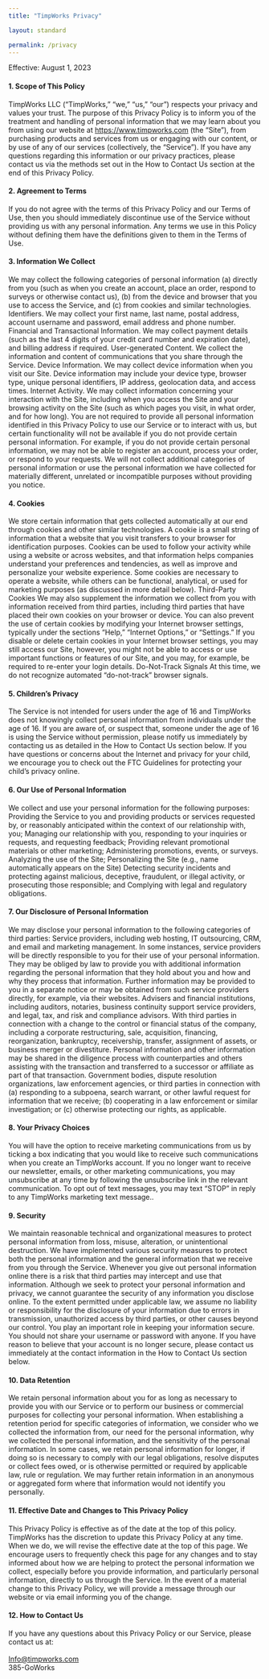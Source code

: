 ```yaml
---
title: "TimpWorks Privacy"

layout: standard

permalink: /privacy
---
```


Effective: August 1, 2023
#### 1. Scope of This Policy
TimpWorks LLC (“TimpWorks,” “we,” “us,” “our”) respects your privacy and values your trust. The purpose of this Privacy Policy is to inform you of the treatment and handling of personal information that we may learn about you from using our website at https://www.timpworks.com (the “Site”), from purchasing products and services from us or engaging with our content, or by use of any of our services (collectively, the “Service”). If you have any questions regarding this information or our privacy practices, please contact us via the methods set out in the How to Contact Us section at the end of this Privacy Policy.

#### 2. Agreement to Terms
If you do not agree with the terms of this Privacy Policy and our Terms of Use, then you should immediately discontinue use of the Service without providing us with any personal information. Any terms we use in this Policy without defining them have the definitions given to them in the Terms of Use.
 
#### 3. Information We Collect
We may collect the following categories of personal information (a) directly from you (such as when you create an account, place an order, respond to surveys or otherwise contact us), (b) from the device and browser that you use to access the Service, and (c) from cookies and similar technologies.
Identifiers. We may collect your first name, last name, postal address, account username and password, email address and phone number.
Financial and Transactional Information. We may collect payment details (such as the last 4 digits of your credit card number and expiration date), and billing address if required.
User-generated Content. We collect the information and content of communications that you share through the Service.
Device Information. We may collect device information when you visit our Site. Device information may include your device type, browser type, unique personal identifiers, IP address, geolocation data, and access times.
Internet Activity. We may collect information concerning your interaction with the Site, including when you access the Site and your browsing activity on the Site (such as which pages you visit, in what order, and for how long).
You are not required to provide all personal information identified in this Privacy Policy to use our Service or to interact with us, but certain functionality will not be available if you do not provide certain personal information. For example, if you do not provide certain personal information, we may not be able to register an account, process your order, or respond to your requests.
We will not collect additional categories of personal information or use the personal information we have collected for materially different, unrelated or incompatible purposes without providing you notice.
 
#### 4. Cookies
We store certain information that gets collected automatically at our end through cookies and other similar technologies. A cookie is a small string of information that a website that you visit transfers to your browser for identification purposes. Cookies can be used to follow your activity while using a website or across websites, and that information helps companies understand your preferences and tendencies, as well as improve and personalize your website experience. Some cookies are necessary to operate a website, while others can be functional, analytical, or used for marketing purposes (as discussed in more detail below). 
Third-Party Cookies
We may also supplement the information we collect from you with information received from third parties, including third parties that have placed their own cookies on your browser or device. 
You can also prevent the use of certain cookies by modifying your Internet browser settings, typically under the sections “Help,” “Internet Options,” or “Settings.” If you disable or delete certain cookies in your Internet browser settings, you may still access our Site, however, you might not be able to access or use important functions or features of our Site, and you may, for example, be required to re-enter your login details.
Do-Not-Track Signals
At this time, we do not recognize automated “do-not-track” browser signals.
 
#### 5. Children’s Privacy
The Service is not intended for users under the age of 16 and TimpWorks does not knowingly collect personal information from individuals under the age of 16. If you are aware of, or suspect that, someone under the age of 16 is using the Service without permission, please notify us immediately by contacting us as detailed in the How to Contact Us section below. If you have questions or concerns about the Internet and privacy for your child, we encourage you to check out the FTC Guidelines for protecting your child’s privacy online.
 
#### 6. Our Use of Personal Information
We collect and use your personal information for the following purposes:
Providing the Service to you and providing products or services requested by, or reasonably anticipated within the context of our relationship with, you;
Managing our relationship with you, responding to your inquiries or requests, and requesting feedback;
Providing relevant promotional materials or other marketing;
Administering promotions, events, or surveys.
Analyzing the use of the Site;
Personalizing the Site (e.g., name automatically appears on the Site)
Detecting security incidents and protecting against malicious, deceptive, fraudulent, or illegal activity, or prosecuting those responsible; and
Complying with legal and regulatory obligations.
 
#### 7. Our Disclosure of Personal Information
We may disclose your personal information to the following categories of third parties:
Service providers, including web hosting, IT outsourcing, CRM, and email and marketing management. In some instances, service providers will be directly responsible to you for their use of your personal information. They may be obliged by law to provide you with additional information regarding the personal information that they hold about you and how and why they process that information. Further information may be provided to you in a separate notice or may be obtained from such service providers directly, for example, via their websites.
Advisers and financial institutions, including auditors, notaries, business continuity support service providers, and legal, tax, and risk and compliance advisors.
With third parties in connection with a change to the control or financial status of the company, including a corporate restructuring, sale, acquisition, financing, reorganization, bankruptcy, receivership, transfer, assignment of assets, or business merger or divestiture. Personal information and other information may be shared in the diligence process with counterparties and others assisting with the transaction and transferred to a successor or affiliate as part of that transaction.
Government bodies, dispute resolution organizations, law enforcement agencies, or third parties in connection with (a) responding to a subpoena, search warrant, or other lawful request for information that we receive; (b) cooperating in a law enforcement or similar investigation; or (c) otherwise protecting our rights, as applicable.
 
#### 8. Your Privacy Choices
You will have the option to receive marketing communications from us by ticking a box indicating that you would like to receive such communications when you create an TimpWorks account.
If you no longer want to receive our newsletter, emails, or other marketing communications, you may unsubscribe at any time by following the unsubscribe link in the relevant communication.
To opt out of text messages, you may text “STOP” in reply to any TimpWorks marketing text message..
 
#### 9. Security
We maintain reasonable technical and organizational measures to protect personal information from loss, misuse, alteration, or unintentional destruction. We have implemented various security measures to protect both the personal information and the general information that we receive from you through the Service. Whenever you give out personal information online there is a risk that third parties may intercept and use that information. Although we seek to protect your personal information and privacy, we cannot guarantee the security of any information you disclose online. To the extent permitted under applicable law, we assume no liability or responsibility for the disclosure of your information due to errors in transmission, unauthorized access by third parties, or other causes beyond our control.
You play an important role in keeping your information secure. You should not share your username or password with anyone. If you have reason to believe that your account is no longer secure, please contact us immediately at the contact information in the How to Contact Us section below.
 
#### 10. Data Retention
We retain personal information about you for as long as necessary to provide you with our Service or to perform our business or commercial purposes for collecting your personal information. When establishing a retention period for specific categories of information, we consider who we collected the information from, our need for the personal information, why we collected the personal information, and the sensitivity of the personal information. In some cases, we retain personal information for longer, if doing so is necessary to comply with our legal obligations, resolve disputes or collect fees owed, or is otherwise permitted or required by applicable law, rule or regulation. We may further retain information in an anonymous or aggregated form where that information would not identify you personally.
  
#### 11. Effective Date and Changes to This Privacy Policy
This Privacy Policy is effective as of the date at the top of this policy. TimpWorks has the discretion to update this Privacy Policy at any time. When we do, we will revise the effective date at the top of this page. We encourage users to frequently check this page for any changes and to stay informed about how we are helping to protect the personal information we collect, especially before you provide information, and particularly personal information, directly to us through the Service. In the event of a material change to this Privacy Policy, we will provide a message through our website or via email informing you of the change.
 
#### 12. How to Contact Us
If you have any questions about this Privacy Policy or our Service, please contact us at:
<br><br>
Info@timpworks.com
<br>
385-GoWorks

